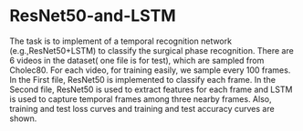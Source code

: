 # ResNet50-and-LSTM
The task is to implement of a temporal recognition network (e.g.,ResNet50+LSTM) to classify the surgical phase recognition.
There are 6 videos in the dataset( one file is for test), which are sampled from Cholec80. For each video, for training easily, we sample every 100 frames.
In the First file, ResNet50 is implemented to classify each frame.
In the Second file, ResNet50 is used to extract features for each frame and LSTM is used to capture temporal frames among three nearby frames.
Also, training and test loss curves and training and test accuracy curves are shown.
